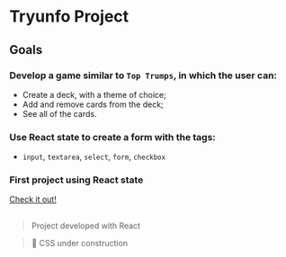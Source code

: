 # Tryunfo Project

## Goals

### Develop a game similar to `Top Trumps`, in which the user can:

- Create a deck, with a theme of choice;
- Add and remove cards from the deck;
- See all of the cards.

### Use React state to create a form with the tags:

- `input`, `textarea`, `select`, `form`, `checkbox`

### First project using React state

[Check it out!](https://biancaoura.github.io/project-tryunfo/)

##

> Project developed with React

> :construction: CSS under construction
